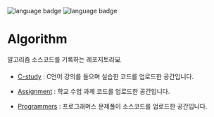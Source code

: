 ![language badge](https://img.shields.io/badge/language-C%2B%2B-green)
![language badge](https://img.shields.io/badge/language-python-blue)

# Algorithm

알고리즘 소스코드를 기록하는 레포지토리💻

- [C-study](https://github.com/sua-kim/Algorithm/tree/main/C-study)
: C언어 강의를 들으며 실습한 코드를 업로드한 공간입니다.

- [Assignment](https://github.com/sua-kim/Algorithm/tree/main/Assignment)
: 학교 수업 과제 코드를 업로드한 공간입니다. 

- [Programmers](https://github.com/sua-kim/Algorithm/tree/main/Programmers)
: 프로그래머스 문제풀이 소스코드를 업로드한 공간입니다.
